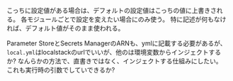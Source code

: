こっちに設定値がある場合は、デフォルトの設定値はこっちの値に上書きされる。
各モジュールごとで設定を変えたい場合にのみ使う。
特に記述が何もなければ、デフォルト値がそのまま使われる。

Parameter StoreとSecrets ManagerのARNも、ymlに記載する必要があるが、
`local.yml`はlocalstackのurlでいいが、他のは環境変数からインジェクトするか?
なんらかの方法で、直書きではなく、インジェクトする仕組みにしたい。
これも実行時の引数でしていできるか?